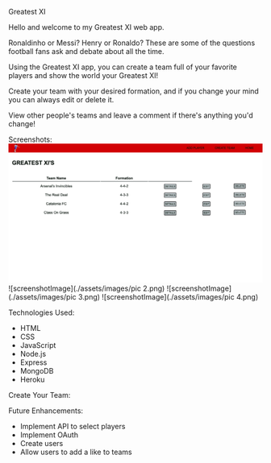 Greatest XI

Hello and welcome to my Greatest XI web app.

Ronaldinho or Messi? Henry or Ronaldo? These are some of the questions football fans ask and debate about all the time.

Using the Greatest XI app, you can create a team full of your favorite players and show the world your Greatest XI!

Create your team with your desired formation, and if you change your mind you can always edit or delete it.

View other people's teams and leave a comment if there's anything you'd change!

Screenshots:
![screenshotImage](./assets/images/pic1.png)
![screenshotImage](./assets/images/pic 2.png)
![screenshotImage](./assets/images/pic 3.png)
![screenshotImage](./assets/images/pic 4.png)

Technologies Used:

- HTML
- CSS
- JavaScript
- Node.js
- Express
- MongoDB
- Heroku

Create Your Team:

Future Enhancements:

- Implement API to select players
- Implement OAuth
- Create users
- Allow users to add a like to teams
